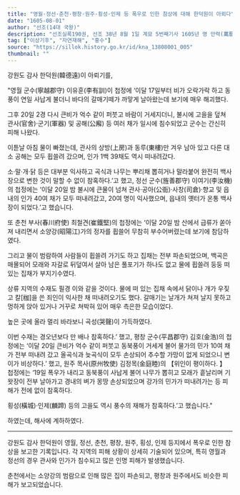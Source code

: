 ```yaml
---
title: "영월·정선·춘천·평창·원주·횡성·인제 등 폭우로 인한 참상에 대해 한덕원이 아뢰다"
date: "1605-08-01"
author: "선조(14대 국왕)"
description: "선조실록190권, 선조 38년 8월 1일 계묘 5번째기사 1605년 명 만력(萬曆) 33년"
tag: ["이상기후", "자연재해", "홍수"]
source: "https://sillok.history.go.kr/id/kna_13808001_005"
thumbnail: ""
---
```


강원도 감사 한덕원(韓德遠)이 아뢰기를,

"영월 군수(寧越郡守) 이유훈(李有訓)이 첩정에 ‘이달 17일부터 비가 오락가락 하고 동풍이 연일 사납게 불더니 바다의 갈매기떼가 까맣게 날아왔는데 보기에 매우 해괴했다.

그후 20일 2경 다시 큰비가 억수 같이 퍼붓고 바람이 거세지더니, 불시에 고을을 덮쳐 관사(官舍)·군기(軍器) 및 공해(公廨) 등 여러 채가 일시에 침수되었고 군수는 간신히 피해 나왔다.

이튿날 아침 물이 빠졌는데, 관사의 상방(上房)과 동루(東樓)만 겨우 남아 있고 다른 대소 공해는 모두 휩쓸려 갔으며, 인가 1백 39채도 역시 떠내려갔다.

소·말·개·닭 등은 대부분 익사하고 곡식과 나무는 뿌리채 뽑히거나 말라붙어 완전히 백사장으로 변한 것이 말할 수 없이 참혹하다.’고 했고, 정선 군수(旌善郡守) 이여기(李汝機)의 첩정에는 ‘이달 20일 밤 불시에 큰물이 넘쳐 관사·공아(公衙)·사창(司倉)·향교 및 읍내의 인가 40여 채가 모두 떠내려갔고, 20여 명이 익사했으며, 읍내의 옛터가 온통 백사장이 되었다.’고 했습니다.

또 춘천 부사(春川府使) 최철견(崔鐵堅)의 첩정에는 ‘이달 20일 밤 산에서 급류가 쏟아져 내리면서 소양강(昭陽江)가의 정자를 휩쓸어 무참히 부수어버렸는데 보기에 참담하였다. 

그리고 물이 범람하여 사람들이 휩쓸려 가기도 하고 집채는 전부 파손되었으며, 백곡은 매몰되어 모래와 자갈로 뒤덮여서 살아 남은 풀포기가 하나도 없고 물에 휩쓸려 둥둥 떠 있는 집채가 부지기수였다. 

상류 지역의 수재도 필경 이와 같을 것이다. 물에 떠 있는 집채 속에서 닭이나 개가 우짖고 칼[枷]을 쓴 죄인이 익사한 채 떠내려오기도 했다. 갈매기는 날개가 쳐져 날지 못하고 멍하게 앉아 있거나 거꾸로 쳐박혀 있어 매우 측은한 모습이었다. 

높은 곳에 올라 멀리 바라보니 곡성(哭聲)이 가득하였다. 

이번 수재는 경오년보다 만 배나 참혹하다.’ 했고, 평창 군수(平昌郡守) 김호(金浩)의 첩정에는 ‘이달 20일 큰비가 억수 같이 퍼붓고 동북풍이 거세게 불어 물가의 민가 10여 채가 전부 떠내려 갔고 올곡식과 늦곡식이 모두 손상되어 추수할 가망이 없게 되었으니 변이가 비상하다.’ 했고, 원주 목사(原州牧使) 김정목(金庭睦)의 【위인이 평이하다. 】 첩정에는 ‘19일 폭우가 내리고 동북풍이 사납게 불어 나무가 뽑히고 모래가 흩날리며 기왓장이 전부 날아가고 경내의 벼가 몽땅 손상되었으며 강가의 민가가 떠내려가는 등 피해가 전에 없이 참혹하다. 

횡성(橫城)·인제(麟蹄) 등의 고을도 역시 풍수의 재해가 참혹하다.’고 했습니다."

하였는데, 해사에 계하하였다.

---

강원도 감사 한덕원이 영월, 정선, 춘천, 평창, 원주, 횡성, 인제 등지에서 폭우로 인한 참상을 보고한 기록입니다. 각 지역의 피해 상황이 상세히 기술되어 있으며, 특히 영월과 정선의 경우 관사와 인가가 침수되고 많은 인명 피해가 발생했습니다.

춘천에서는 소양강의 범람으로 인해 많은 집이 파손되고, 평창과 원주에서도 비슷한 피해가 보고되었습니다.
